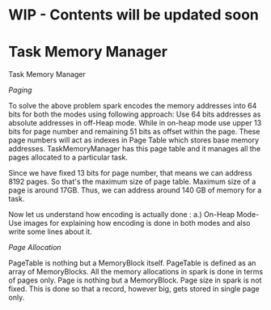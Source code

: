 # WIP - Contents will be updated soon


# Task Memory Manager
Task Memory Manager 


*Paging*

To solve the above problem spark encodes the memory addresses into 64 bits for both the modes using following approach:
Use 64 bits addresses as absolute addresses in off-Heap mode. While in on-heap mode use upper 13 bits for page number and 
remaining 51 bits as offset within the page. These page numbers will act as indexes in Page Table which stores base memory 
addresses. TaskMemoryManager has this page table and it manages all the pages allocated to a particular task.

Since we have fixed 13 bits for page number, that means we can address 8192 pages. So that's the maximum size of page table.
Maximum size of a page is around 17GB. Thus, we can address around 140 GB of memory for a task.

Now let us understand how encoding is actually done :
a.) On-Heap Mode- 
Use images for explaining how encoding is done in both modes and also write some lines about it.




*Page Allocation*

PageTable is nothing but a MemoryBlock itself. PageTable is defined as an array of MemoryBlocks. All the memory allocations
in spark is done in terms of pages only. Page is nothing but a MemoryBlock. Page size in spark is not fixed. This is done
so that a record, however big, gets stored in single page only. 